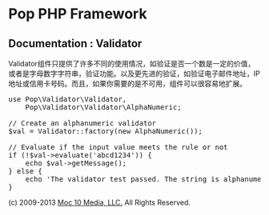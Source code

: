 Pop PHP Framework
=================

Documentation : Validator
-------------------------

Validator组件只提供了许多不同的使用情况，如验证是否一个数是一定的价值，或者是字母数字字符串，验证功能。以及更先进的验证，如验证电子邮件地址，IP地址或信用卡号码。而且，如果你需要的是不可用，组件可以很容易地扩展。

<pre>
use Pop\Validator\Validator,
    Pop\Validator\Validator\AlphaNumeric;

// Create an alphanumeric validator
$val = Validator::factory(new AlphaNumeric());

// Evaluate if the input value meets the rule or not
if (!$val->evaluate('abcd1234')) {
    echo $val->getMessage();
} else {
    echo 'The validator test passed. The string is alphanumeric.';
}
</pre>

(c) 2009-2013 [Moc 10 Media, LLC.](http://www.moc10media.com) All Rights Reserved.
